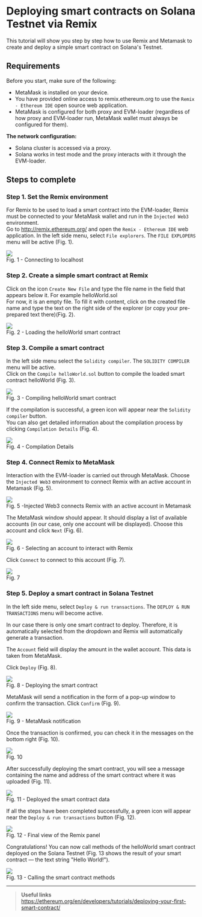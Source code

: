 # Deploying smart contracts on Solana Testnet via Remix

This tutorial will show you step by step how to use Remix and Metamask to create and deploy a simple smart contract on Solana's Testnet.

## Requirements
Before you start, make sure of the following:
  * MetaMask is installed on your device.  
  * You have provided online access to remix.ethereum.org to use the `Remix - Ethereum IDE` open source web application.
  * MetaMask is configured for both proxy and EVM-loader (regardless of how proxy and EVM-loader run, MetaMask wallet must always be configured for them).

**The network configuration:**
  * Solana cluster is accessed via a proxy.
  * Solana works in test mode and the proxy interacts with it through the EVM-loader.

## Steps to complete

### Step 1. Set the Remix environment

For Remix to be used to load a smart contract into the EVM-loader, Remix must be connected to your MetaMask wallet and run in the `Injected Web3` environment.  
Go to http://remix.ethereum.org/ and open the `Remix - Ethereum IDE` web application. In the left side menu, select `File explorers`. The `FILE EXPLOPERS` menu will be active (Fig. 1).  

<p align="center">  

![](./images/remix-1.png)  
Fig. 1 - Connecting to localhost </p>  

### Step 2. Create a simple smart contract at Remix

Click on the icon `Create New File` and type the file name in the field that appears below it. For example helloWorld.sol  
For now, it is an empty file. To fill it with content, click on the created file name and type the text on the right side of the explorer (or copy your pre-prepared text there)(Fig. 2).  

<p align="center">  

![](./images/remix-2.png)  
Fig. 2 - Loading the helloWorld smart contract </p>  

### Step 3. Compile a smart contract

In the left side menu select the `Solidity compiler`. The `SOLIDITY COMPILER` menu will be active.  
Click on the `Compile helloWorld.sol` button to compile the loaded smart contract helloWorld (Fig. 3).  

<p align="center">  

![](./images/remix-3.png)  
Fig. 3 - Compiling helloWorld smart contract </p>  

If the compilation is successful, a green icon will appear near the `Solidity compiler` button.  
You can also get detailed information about the compilation process by clicking `Compilation Details` (Fig. 4).  

<p align="center">  

![](./images/remix-4.png)  
Fig. 4 - Compilation Details </p>  

### Step 4. Connect Remix to MetaMask

Interaction with the EVM-loader is carried out through MetaMask. Choose the `Injected Web3` environment to connect Remix with an active account in Metamask (Fig. 5).  

<p align="center">  

![](./images/remix-5.png)  
Fig. 5 -Injected Web3 connects Remix with an active account in Metamask </p>  

The MetaMask window should appear. It should display a list of available accounts (in our case, only one account will be displayed). Choose this account and click `Next` (Fig. 6).  

<p align="center">  

![](./images/remix-6.png)  
Fig. 6 - Selecting an account to interact with Remix </p>  
 
Click `Connect` to connect to this account (Fig. 7).  

<p align="center">  

![](./images/remix-7.png)  
Fig. 7 </p>  

### Step 5. Deploy a smart contract in Solana Testnet

In the left side menu, select `Deploy & run transactions`. The `DEPLOY & RUN TRANSACTIONS` menu will become active.  

In our case there is only one smart contract to deploy. Therefore, it is automatically selected from the dropdown and Remix will automatically generate a transaction.  

The `Account` field will display the amount in the wallet account. This data is taken from MetaMask.  

Click `Deploy` (Fig. 8).  

<p align="center">  

![](./images/remix-8.png)  
Fig. 8 - Deploying the smart contract </p>  

MetaMask will send a notification in the form of a pop-up window to confirm the transaction. Click `Confirm` (Fig. 9).  

<p align="center">  

![](./images/remix-9.png)  
Fig. 9 - MetaMask notification </p>  

Once the transaction is confirmed, you can check it in the messages on the bottom right (Fig. 10).  

<p align="center">  

![](./images/remix-10.png)  
Fig. 10 </p>  

After successfully deploying the smart contract, you will see a message containing the name and address of the smart contract where it was uploaded (Fig. 11).  

<p align="center">  

![](./images/remix-11.png)  
Fig. 11 - Deployed the smart contract data </p>  

If all the steps have been completed successfully, a green icon will appear near the `Deploy & run transactions` button (Fig. 12).

<p align="center">  

![](./images/remix-12.png)  
Fig. 12 - Final view of the Remix panel </p>  

Congratulations! You can now call methods of the helloWorld smart contract deployed on the Solana Testnet (Fig. 13 shows the result of your smart contract — the text string "Hello World!").  

<p align="center">  

![](./images/remix-13.png)  
Fig. 13 - Calling the smart contract methods </p>  

----  

> **Useful links**  
> https://ethereum.org/en/developers/tutorials/deploying-your-first-smart-contract/
